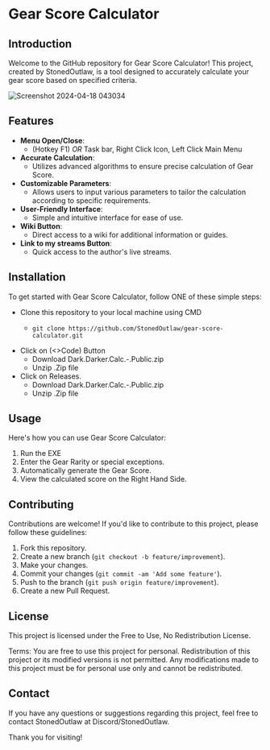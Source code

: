 # Gear Score Calculator

## Introduction
Welcome to the GitHub repository for Gear Score Calculator! This project, created by StonedOutlaw, is a tool designed to accurately calculate your gear score based on specified criteria.

![Screenshot 2024-04-18 043034](https://github.com/stonedoutlaw/GearScoreCalc/assets/61644139/7ed3a070-a9c6-4776-a4f5-4a96b31bece8)

## Features
- **Menu Open/Close**:
    - (Hotkey F1)    *OR*    Task bar, Right Click Icon, Left Click Main Menu
- **Accurate Calculation**:
    - Utilizes advanced algorithms to ensure precise calculation of Gear Score.
- **Customizable Parameters**:
    - Allows users to input various parameters to tailor the calculation according to specific requirements.
- **User-Friendly Interface**:
    - Simple and intuitive interface for ease of use.
- **Wiki Button**:
    - Direct access to a wiki for additional information or guides.
- **Link to my streams Button**:
    - Quick access to the author's live streams.

## Installation
To get started with Gear Score Calculator, follow ONE of these simple steps:
- Clone this repository to your local machine using CMD
    -     git clone https://github.com/StonedOutlaw/gear-score-calculator.git
- Click on (<>Code) Button
    -  Download Dark.Darker.Calc.-.Public.zip
    -  Unzip .Zip file
-  Click on Releases.
    -  Download Dark.Darker.Calc.-.Public.zip
    -  Unzip .Zip file

## Usage
Here's how you can use Gear Score Calculator:
1. Run the EXE
2. Enter the Gear Rarity or special exceptions.
3. Automatically generate the Gear Score.
4. View the calculated score on the Right Hand Side.

## Contributing
Contributions are welcome! If you'd like to contribute to this project, please follow these guidelines:
1. Fork this repository.
2. Create a new branch (`git checkout -b feature/improvement`).
3. Make your changes.
4. Commit your changes (`git commit -am 'Add some feature'`).
5. Push to the branch (`git push origin feature/improvement`).
6. Create a new Pull Request.

## License
This project is licensed under the Free to Use, No Redistribution License.

Terms:
You are free to use this project for personal.
Redistribution of this project or its modified versions is not permitted.
Any modifications made to this project must be for personal use only and cannot be redistributed.

## Contact
If you have any questions or suggestions regarding this project, feel free to contact StonedOutlaw at Discord/StonedOutlaw.

Thank you for visiting!
